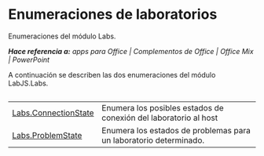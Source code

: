 
# <a name="labs-enumerations"></a>Enumeraciones de laboratorios
Enumeraciones del módulo Labs.

 _**Hace referencia a:** apps para Office | Complementos de Office | Office Mix | PowerPoint_

A continuación se describen las dos enumeraciones del módulo LabJS.Labs.

## 


|||
|:-----|:-----|
|[Labs.ConnectionState](../../reference/office-mix/labs.connectionstate.md)|Enumera los posibles estados de conexión del laboratorio al host|
|[Labs.ProblemState](../../reference/office-mix/labs.problemstate.md)|Enumera los estados de problemas para un laboratorio determinado.|
